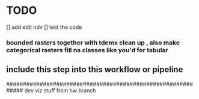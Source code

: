 
# TODO 
[] add edit ndv 
[] test the code 
### bounded rasters together with tdemx clean up , also make categorical rasters fill na classes like you'd for tabular 

## include this step into this workflow or pipeline 



#############################################################
dev viz stuff from hw branch